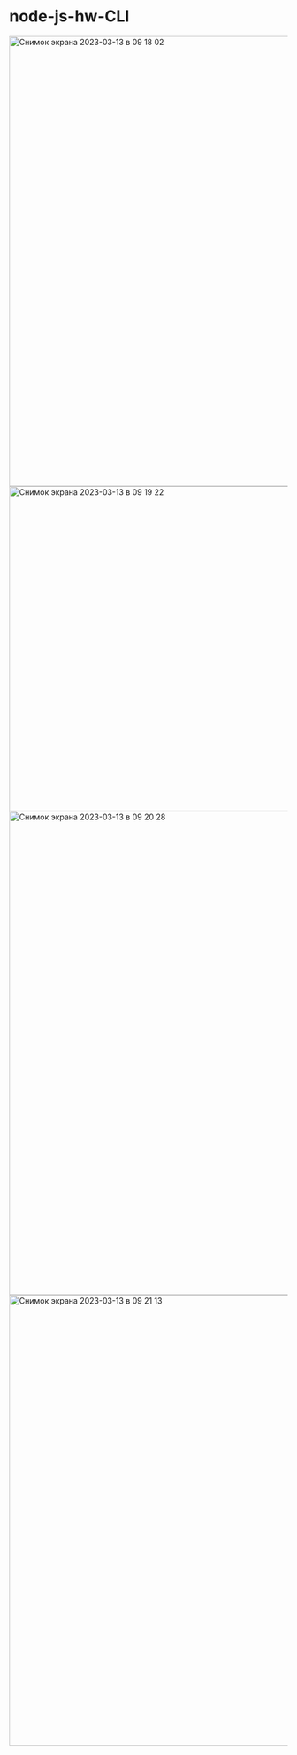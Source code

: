 # node-js-hw-CLI
<img width="812" alt="Снимок экрана 2023-03-13 в 09 18 02" src="https://user-images.githubusercontent.com/98258381/224658127-132a1c43-56d9-4e0c-872b-707cd95304de.png">
<img width="586" alt="Снимок экрана 2023-03-13 в 09 19 22" src="https://user-images.githubusercontent.com/98258381/224658205-fde79514-f38c-40cb-b6dd-254f90730c1f.png">
<img width="873" alt="Снимок экрана 2023-03-13 в 09 20 28" src="https://user-images.githubusercontent.com/98258381/224658271-8060c870-9e65-433d-893d-f42db64ab40d.png">
<img width="814" alt="Снимок экрана 2023-03-13 в 09 21 13" src="https://user-images.githubusercontent.com/98258381/224658817-47bbb60b-5290-4c10-8b26-13b528e6a6ea.png">
